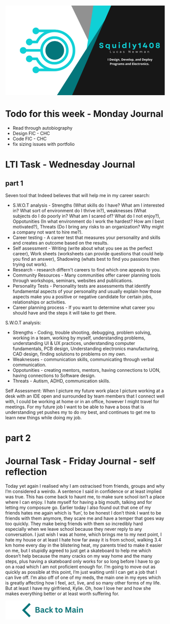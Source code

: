 ![Header](https://raw.githubusercontent.com/Squidly1408/Journals-Term-1-2024/main/title.png
)
# Todo for this week - Monday Journal
 - Read through autobiography 
 - Design FIC - CHC
 - Code FIC - CHC
 - fix sizing issues with portfolio

# LTI Task - Wednesday Journal
## part 1
Seven tool that Indeed believes that will help me in my career search:
 - S.W.O.T analysis - Strengths (What skills do I have? What am I interested in? What sort of environment do I thrive in?), weaknesses (What subjects do I do poorly in? What am I scared of? What do I not enjoy?), Oppotunities (In what environment do I work the hardest? How am I best motivated?), Threats (Do I bring any risks to an organization? Why might a company not want to hire me?).
 - Career testing - A career test that measures your personality and skills and creates an outcome based on the results.
 - Self assessment - Writing (write about what you see as the perfect career), Work sheets (worksheets can provide questions that could help you find an answer), Shadowing (whats best to find you passions then trying out work).
 - Research - research differn't careers to find which one appeals to you.
 - Community Resources - Many communities offer career planning tools through workshops, seminars, websites and publications.
 - Personality Tests - Personality tests are assessments that identify fundamental aspects of your personality and usually explain how those aspects make you a positive or negative candidate for certain jobs, relationships or activities. 
 - Career planning process - If you want to determine what career you should have and the steps it will take to get there.

S.W.O.T analysis:
 - Strengths - Coding, trouble shooting, debugging, problem solving, working in a team, working by myself, understanding problems, understanding UI & UX practices, understanding computer fundamentals, PCB design, Understanding electronics manufacturing, CAD design, finding solutions to problems on my own.
 - Weaknesses - communication skills, communicating through verbal communication.
 - Oppotunities - creating mentors, mentors, having connections to UON, having connections to Software design.
 - Threats - Autism, ADHD, communication skills.

Self Assessment:
When I picture my future work place I picture working at a desk with an IDE open and surrounded by team members that I connect well with, I could be working at home or in an office, however I might travel for meetings. For my future job I want to be able to have a boss that is understanding yet pushes my to do my best, and continues to get me to learn new things while doing my job.
# part 2





# Journal Task - Friday Journal - self reflection
Today yet again I realised why I am ostracised from friends, groups and why I’m considered a weirdo. A sentence I said in confidence or at least implied was true. This has come back to haunt me, to make sure school isn’t a place where I can enjoy. I hate myself for having a big mouth, talking and for letting my composure go. 
Earlier today I also found out that one of my friends hates me again which is ‘fun’, to be honest I don’t think I want to be friends with them anymore, they scare me and have a temper that goes way too quickly. They make being friends with them so incredibly hard especially when we leave school because they never reply to any conversation. 
I just wish I was at home, which brings me to my next point, I hate my house or at least I hate how far away it is from school, walking 3.4 km home every day in the blistering heat, my parents tried to make it easier on me, but I stupidly agreed to just get a skateboard to help me which doesn’t help because the many cracks on my way home and the many steps, plus having a skateboard only works for so long before I have to go on a road which I am not proficient enough for. I’m going to move out as quickly as possible at this point, I’m just waiting until I can get a job that I can live off.
I’m also off of one of my meds, the main one in my eyes which is greatly affecting how I feel, act, live, and so many other forms of my life.
But at least I have my girlfriend, Kylie. Oh, how I love her and how she makes everything better or at least worth suffering for.


[![back to main](https://raw.githubusercontent.com/Squidly1408/Journals-Term-1-2024/main/Back%20to%20Main.png)](https://github.com/Squidly1408/Journals-Term-1-2024/blob/main/Readme.md)